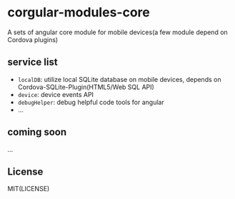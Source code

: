 # corgular-modules-core

A sets of angular core module for mobile devices(a few module depend on Cordova plugins)

## service list

* `localDB`: utilize local SQLite database on mobile devices, depends on Cordova-SQLite-Plugin(HTML5/Web SQL API)
* `device`: device events API 
* `debugHelper`: debug helpful code tools for angular
* ...

## coming soon

...

## License

MIT(LICENSE)

